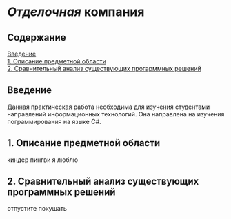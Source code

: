 # _Отделочная_ компания
## Содержание  
 [Введение](#introduction)  
 [1. Описание предметной области](#domainDescription)  
 [2. Сравнительный анализ существующих прогарммных решений](#existingSoftware)  

 <a name="introduction"/>

 ## Введение
 Данная практическая работа необходима для изучения студентами направлений информационных технологий. Она направлена на изучения пограммирования на языке С#.
 
 
 <a name="domainDescription"/>

 ## 1. Описание предметной области
 киндер пингви я люблю
 
 
 <a name="existingSoftware"/>

 ## 2. Сравнительный анализ существующих программных решений
 отпустите покушать
